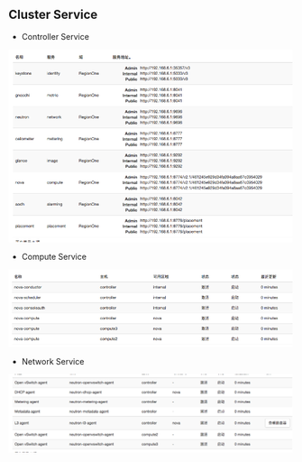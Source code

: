 ## Cluster Service

- Controller Service

![rchitectur](../images/Service001.png)


- Compute Service

![rchitectur](../images/Service002.png)

- Network Service

![rchitectur](../images/Service003.png)


